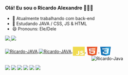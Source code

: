 ### Olá! Eu sou o Ricardo Alexandre 👨🏻‍💻 
- 🔭 Atualmente trabalhando com back-end
- 🌱 Estudando JAVA / CSS, JS & HTML 
- 😄 Pronouns: Ele/Dele
 <div>
 
  <a href="https://github.com/riicardoas">
  <img height="150em" src="https://github-readme-stats.vercel.app/api?username=riicardoas&show_icons=true&theme=tokyonight&include_all_commits=true&count_private=true"/>
  <img height="150em" src="https://github-readme-stats.vercel.app/api/top-langs/?username=riicardoas&layout=compact&langs_count=7&theme=tokyonight"/>
   
</div>
  
 <div style="display: inline_block"><br>
  <img align="center" alt="Ricardo-JAVA" height="30" width="40" src="https://cdn.jsdelivr.net/gh/devicons/devicon/icons/java/java-original.svg" />
  <img align="center" alt="Ricardo-JAVA" height="30" width="40" src="https://cdn.jsdelivr.net/gh/devicons/devicon/icons/c/c-original.svg" />
  <img align="center" alt="Ricardo-Js" height="30" width="40" src="https://raw.githubusercontent.com/devicons/devicon/master/icons/javascript/javascript-plain.svg">
  <img align="center" alt="Ricardo-HTML" height="30" width="40" src="https://raw.githubusercontent.com/devicons/devicon/master/icons/html5/html5-original.svg">
  <img align="center" alt="Ricardo-CSS" height="30" width="40" src="https://raw.githubusercontent.com/devicons/devicon/master/icons/css3/css3-original.svg">
  <img align="right" alt="Ricardo-Java" height="140" width="220" src="https://miro.medium.com/max/1785/1*zVnWJtyGOX_kUIDm6ccCfQ.gif">
  
</div>
  
##
  
  <div>
   
  <a href="https://www.youtube.com/channel/UCerVyvhAv0UaNqqdDNymiwA" target="_blank"><img src="https://img.shields.io/badge/YouTube-FF0000?style=for-the-badge&logo=youtube&logoColor=white" target="_blank"></a>
  <a href="https://www.facebook.com/ricardo.alexandre.796/" target="_blank"><img src="https://img.shields.io/badge/Facebook-1877F2?style=for-the-badge&logo=facebook&logoColor=white" target="_blank"></a>
  <a href="https://discordapp.com/users/riicardokaos#2131" target="_blank"><img src="https://img.shields.io/badge/Discord-7289DA?style=for-the-badge&logo=discord&logoColor=white" target="_blank"></a>
   <a href="https://www.instagram.com/riicardoas_" target="_blank"><img src="https://img.shields.io/badge/Instagram-E4405F?style=for-the-badge&logo=instagram&logoColor=white" target="_blank"></a>
  <a href="https://twitter.com/riicardoas_" target="_blank"><img src="https://img.shields.io/badge/Twitter-1DA1F2?style=for-the-badge&logo=twitter&logoColor=white" target="_blank"></a>
  <a href="https://www.linkedin.com/in/ricardo-alexandre-242444210/" target="_blank"><img src="https://img.shields.io/badge/LinkedIn-0077B5?style=for-the-badge&logo=linkedin&logoColor=white" target="_blank"></a> 
   
 </div>
